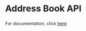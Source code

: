 # Address Book API
###

For documentation, click [here](https://web.postman.co/workspace/c30abd68-c986-4770-8f85-6d7e6bf2a828/documentation/22883623-826c285e-75fd-4ad5-b8db-3aff9fbb6c54)

